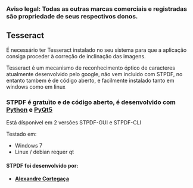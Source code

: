 ### Aviso legal: Todas as outras marcas comerciais e registradas são propriedade de seus respectivos donos.

## Tesseract

É necessário ter Tesseract instalado no seu sistema para que a aplicação consiga proceder à correção de inclinação das imagens.


Tesseract é um mecanismo de reconhecimento óptico de caracteres atualmente desenvolvido pelo google, não vem incluido com STPDF, no entanto tambem é de código aberto, e facilmente instalado tanto em windows como em linux

### STPDF é gratuìto e de código aberto, é desenvolvido com [Python](https://www.python.org/) e [PyQt5](https://www.riverbankcomputing.com/software/pyqt/intro)
Está dísponivel em 2 versões STPDF-GUI e STPDF-CLI

Testado em:
 * Windows 7
 * Linux / debian requer qt



#### STPDF foi desenvolvido por:
 * **[Alexandre Cortegaça](https://github.com/hallowf)**